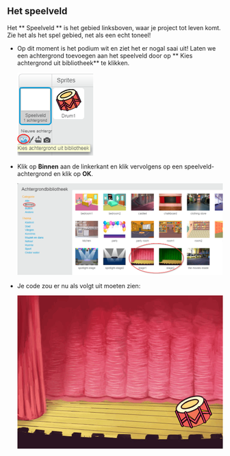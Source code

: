 ## Het speelveld

Het ** Speelveld ** is het gebied linksboven, waar je project tot leven komt. Zie het als het spel gebied, net als een echt toneel!

+ Op dit moment is het podium wit en ziet het er nogal saai uit! Laten we een achtergrond toevoegen aan het speelveld door op ** Kies achtergrond uit bibliotheek** te klikken.
    
    ![screenshot](images/band-stage-choose.png)

+ Klik op **Binnen** aan de linkerkant en klik vervolgens op een speelveld-achtergrond en klik op **OK**.
    
    ![screenshot](images/band-backdrop.png)

+ Je code zou er nu als volgt uit moeten zien:
    
    ![screenshot](images/band-stage.png)